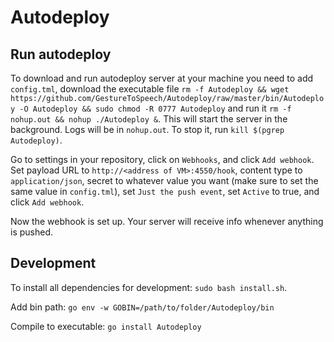 # Autodeploy

## Run autodeploy
To download and run autodeploy server at your machine you need to add `config.tml`,
download the executable file `rm -f Autodeploy && wget https://github.com/GestureToSpeech/Autodeploy/raw/master/bin/Autodeploy -O Autodeploy && sudo chmod -R 0777 Autodeploy`
and run it `rm -f nohup.out && nohup ./Autodeploy &`. This will start the server in the background. Logs will be in 
`nohup.out`. To stop it, run `kill $(pgrep Autodeploy)`.

Go to settings in your repository, click on `Webhooks`, and click `Add webhook`. Set payload URL to `http://<address of VM>:4550/hook`,
content type to `application/json`, secret to whatever value you want (make sure to set the same value in `config.tml`),
set `Just the push event`, set `Active` to true, and click `Add webhook`.

Now the webhook is set up. Your server will receive info whenever anything is pushed.

## Development
To install all dependencies for development: `sudo bash install.sh`.

Add bin path: `go env -w GOBIN=/path/to/folder/Autodeploy/bin`

Compile to executable: `go install Autodeploy`
